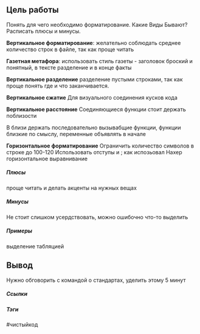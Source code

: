 

## Цель работы
Понять для чего необходимо форматирование. Какие Виды Бывают? Расписать плюсы и минусы.

**Вертикальное форматирование**: желательно соблюдать среднее количество строк в файле, так как проще читать

**Газетная метафора**: использовать стиль газеты - заголовок броский и понятный, в тексте разделение и в конце факты 

**Вертикальное разделение**
разделение пустыми строками, так как проще понять где и что заканчивается.

**Вертикальное сжатие**
Для визуального соединения кусков кода

**Вертикальное расстояние**
Соединяющиеся функции стоит держать поблизости

В близи держать последовательно вызывабщие функции, функции близкие по смыслу, переменные объявлять в начале

**Горизонтальное форматирование**
Ограничить количество символов в строке до 100-120
Использовать отступы и ; как испозьовал
Нахер горизонтальное выравнивание


##### Плюсы
проще читать и делать акценты на нужных вещах

##### Минусы
Не стоит слишком усердствовать, можно ошибочно что-то выделить

##### Примеры
выделение табляцией

## Вывод
Нужно обговорить с командой о стандартах, уделить этому 5 минут

##### Ссылки

##### Тэги
#чистыйкод
